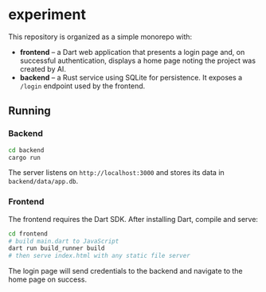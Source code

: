 # experiment

This repository is organized as a simple monorepo with:

- **frontend** – a Dart web application that presents a login page and, on successful authentication, displays a home page noting the project was created by AI.
- **backend** – a Rust service using SQLite for persistence. It exposes a `/login` endpoint used by the frontend.

## Running

### Backend
```bash
cd backend
cargo run
```

The server listens on `http://localhost:3000` and stores its data in `backend/data/app.db`.

### Frontend
The frontend requires the Dart SDK. After installing Dart, compile and serve:
```bash
cd frontend
# build main.dart to JavaScript
dart run build_runner build
# then serve index.html with any static file server
```

The login page will send credentials to the backend and navigate to the home page on success.
